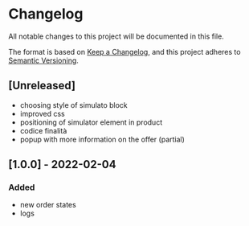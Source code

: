 # Changelog
All notable changes to this project will be documented in this file.

The format is based on [Keep a Changelog](https://keepachangelog.com/en/1.0.0/),
and this project adheres to [Semantic Versioning](https://semver.org/spec/v2.0.0.html).

## [Unreleased]
- choosing style of simulato block
- improved css
- positioning of simulator element in product
- codice finalità
- popup with more information on the offer (partial)

## [1.0.0] - 2022-02-04
### Added
- new order states
- logs